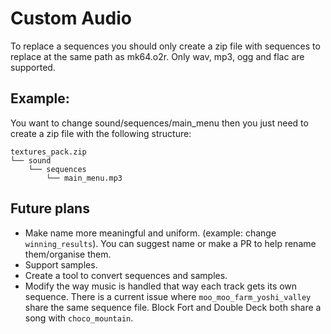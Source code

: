 # Custom Audio
To replace a sequences you should only create a zip file with sequences to replace at the same path as mk64.o2r. Only wav, mp3, ogg and flac are supported.
## Example:
You want to change sound/sequences/main_menu then you just need to create a zip file with the following structure:
```
textures_pack.zip
└── sound
    └── sequences
        └── main_menu.mp3
```

## Future plans
* Make name more meaningful and uniform. (example: change `winning_results`). You can suggest name or make a PR to help rename them/organise them.
* Support samples.
* Create a tool to convert sequences and samples.
* Modify the way music is handled that way each track gets its own sequence. There is a current issue where `moo_moo_farm_yoshi_valley` share the same sequence file. Block Fort and Double Deck both share a song with `choco_mountain`.

